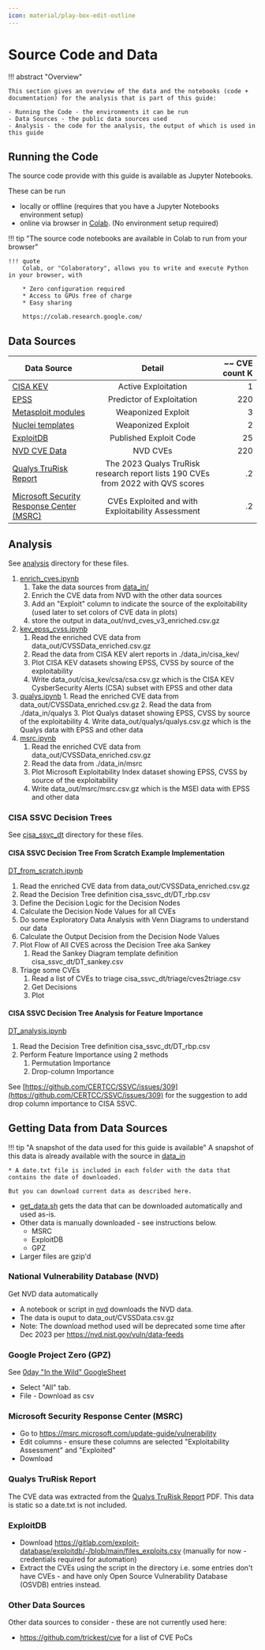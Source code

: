 ```yaml
---
icon: material/play-box-edit-outline
---
```

# Source Code and Data

!!! abstract "Overview"

    This section gives an overview of the data and the notebooks (code + documentation) for the analysis that is part of this guide:

    - Running the Code - the environments it can be run
    - Data Sources - the public data sources used
    - Analysis - the code for the analysis, the output of which is used in this guide


## Running the Code

The source code provide with this guide is available as Jupyter Notebooks.

These can be run 

* locally or offline (requires that you have a Jupyter Notebooks environment setup)
* online via browser in [Colab](https://colab.research.google.com/). (No environment setup required)

!!! tip "The source code notebooks are available in Colab to run from your browser"

    !!! quote
        Colab, or "Colaboratory", allows you to write and execute Python in your browser, with

        * Zero configuration required
        * Access to GPUs free of charge
        * Easy sharing

        https://colab.research.google.com/



## Data Sources

| Data Source |    Detail     | ~~ CVE count K | 
|-------------|:-------------:|---------------:|
| [CISA KEV](https://www.cisa.gov/known-exploited-vulnerabilities-catalog)    |  Active Exploitation|              1 | 
| [EPSS](https://www.first.org/epss/api)        |    Predictor of Exploitation   |        220 | 
| [Metasploit modules](https://github.com/rapid7/metasploit-framework)  | Weaponized Exploit |              3 | 
| [Nuclei templates](https://github.com/projectdiscovery/nuclei-templates)      |  Weaponized Exploit           |              2 | 
| [ExploitDB](https://gitlab.com/exploit-database/exploitdb)   |  Published Exploit Code             |            25 | 
| [NVD CVE Data](https://nvd.nist.gov/vuln/data-feeds) | NVD CVEs | 220| 
| [Qualys TruRisk Report](https://www.qualys.com/forms/tru-research-report/) | The 2023 Qualys TruRisk research report lists 190 CVEs from 2022 with QVS scores| .2| 
| [Microsoft Security Response Center (MSRC)](https://msrc.microsoft.com/update-guide/vulnerability) | CVEs Exploited and with Exploitability Assessment| .2| 




## Analysis
See [analysis](https://github.com/RiskBasedPrioritization/RiskBasedPrioritizationAnalysis/analysis) directory for these files.

1. [enrich_cves.ipynb](https://github.com/RiskBasedPrioritization/RiskBasedPrioritizationAnalysis/analysis/enrich_cves.ipynb) 
    1. Take the data sources from [data_in/](https://github.com/RiskBasedPrioritization/RiskBasedPrioritizationAnalysis/data_in/) 
    2. Enrich the CVE data from NVD with the other data sources
    3. Add an "Exploit" column to indicate the source of the exploitability (used later to set colors of CVE data in plots)
    4. store the output in data_out/nvd_cves_v3_enriched.csv.gz
2. [kev_epss_cvss.ipynb](https://github.com/RiskBasedPrioritization/RiskBasedPrioritizationAnalysis/analysis/kev_epss_cvss.ipynb)
      1. Read the enriched CVE data from data_out/CVSSData_enriched.csv.gz
      2. Read the data from CISA KEV alert reports in ./data_in/cisa_kev/
      3. Plot CISA KEV datasets showing EPSS, CVSS by source of the exploitability
      4. Write data_out/cisa_kev/csa/csa.csv.gz which is the CISA KEV CysberSecurity Alerts (CSA) subset with EPSS and other data
3. [qualys.ipynb](https://github.com/RiskBasedPrioritization/RiskBasedPrioritizationAnalysis/qualys.ipynb)
       1. Read the enriched CVE data from data_out/CVSSData_enriched.csv.gz
       2. Read the data from ./data_in/qualys
       3. Plot Qualys dataset showing EPSS, CVSS by source of the exploitability
       4. Write data_out/qualys/qualys.csv.gz which is the Qualys data with EPSS and other data
 4. [msrc.ipynb](https://github.com/RiskBasedPrioritization/RiskBasedPrioritizationAnalysis/msrc.ipynb)
       1. Read the enriched CVE data from data_out/CVSSData_enriched.csv.gz
       2. Read the data from ./data_in/msrc
       3. Plot Microsoft Exploitability Index dataset showing EPSS, CVSS by source of the exploitability
       4. Write data_out/msrc/msrc.csv.gz which is the MSEI data with EPSS and other data


### CISA SSVC Decision Trees
See [cisa_ssvc_dt](https://github.com/RiskBasedPrioritization/RiskBasedPrioritizationAnalysis/cisa_ssvc_dt/) directory for these files.

#### CISA SSVC Decision Tree From Scratch Example Implementation

[DT_from_scratch.ipynb](https://github.com/RiskBasedPrioritization/RiskBasedPrioritizationAnalysis/cisa_ssvc_dt/DT_from_scratch.ipynb) 

1. Read the enriched CVE data from data_out/CVSSData_enriched.csv.gz
2. Read the Decision Tree definition cisa_ssvc_dt/DT_rbp.csv
3. Define the Decision Logic for the Decision Nodes
4. Calculate the Decision Node Values for all CVEs
5. Do some Exploratory Data Analysis with Venn Diagrams to understand our data
6. Calculate the Output Decision from the Decision Node Values
7. Plot Flow of All CVES across the Decision Tree aka Sankey
   1. Read the Sankey Diagram template definition cisa_ssvc_dt/DT_sankey.csv
8. Triage some CVEs
   1. Read a list of CVEs to triage cisa_ssvc_dt/triage/cves2triage.csv
   2. Get Decisions
   3. Plot 


#### CISA SSVC Decision Tree Analysis for Feature Importance

[DT_analysis.ipynb](https://github.com/RiskBasedPrioritization/RiskBasedPrioritizationAnalysis/cisa_ssvc_dt/DT_analysis.ipynb) 

1. Read the Decision Tree definition cisa_ssvc_dt/DT_rbp.csv
2. Perform Feature Importance using 2 methods
   1. Permutation Importance 
   2. Drop-column Importance
   
See [https://github.com/CERTCC/SSVC/issues/309](https://github.com/CERTCC/SSVC/issues/309) for the suggestion to add drop column importance to CISA SSVC.






## Getting Data from Data Sources

!!! tip "A snapshot of the data used for this guide is available"
    A snapshot of this data is already available with the source in [data_in](https://github.com/RiskBasedPrioritization/RiskBasedPrioritizationAnalysis/data_in)

    * A date.txt file is included in each folder with the data that contains the date of downloaded.

    But you can download current data as described here. 

* [get_data.sh](https://github.com/RiskBasedPrioritization/RiskBasedPrioritizationAnalysis/data/get_data.sh) gets the data that can be downloaded automatically and used as-is.
* Other data is manually downloaded - see instructions below.
    * MSRC
    * ExploitDB
    * GPZ
* Larger files are gzip'd

### National Vulnerability Database (NVD)
Get NVD data automatically

* A notebook or script in [nvd](https://github.com/RiskBasedPrioritization/RiskBasedPrioritizationAnalysis/data_in/nvd) downloads the NVD data.
* The data is ouput to data_out/CVSSData.csv.gz
* Note: The download method used will be deprecated some time after Dec 2023 per https://nvd.nist.gov/vuln/data-feeds


### Google Project Zero (GPZ)
See [0day "In the Wild" GoogleSheet](https://docs.google.com/spreadsheets/d/1lkNJ0uQwbeC1ZTRrxdtuPLCIl7mlUreoKfSIgajnSyY/edit#gid=1190662839) 

* Select "All" tab.
* File - Download as csv

### Microsoft Security Response Center (MSRC) 
* Go to https://msrc.microsoft.com/update-guide/vulnerability
* Edit columns - ensure these columns are selected "Exploitability Assessment" and "Exploited"
* Download

### Qualys TruRisk Report
The CVE data was extracted from the [Qualys TruRisk Report](https://www.qualys.com/forms/tru-research-report/) PDF.
This data is static so a date.txt is not included.

### ExploitDB
* Download https://gitlab.com/exploit-database/exploitdb/-/blob/main/files_exploits.csv (manually for now - credentials required for automation)
* Extract the CVEs using the script in the directory i.e. some entries don't have CVEs - and have only Open Source Vulnerability Database (OSVDB) entries instead.


### Other Data Sources 
Other data sources to consider - these are not currently used here:

* https://github.com/trickest/cve for a list of CVE PoCs



